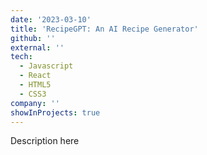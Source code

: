 ```yaml
---
date: '2023-03-10'
title: 'RecipeGPT: An AI Recipe Generator'
github: ''
external: ''
tech:
  - Javascript
  - React
  - HTML5
  - CSS3
company: ''
showInProjects: true
---
```


Description here